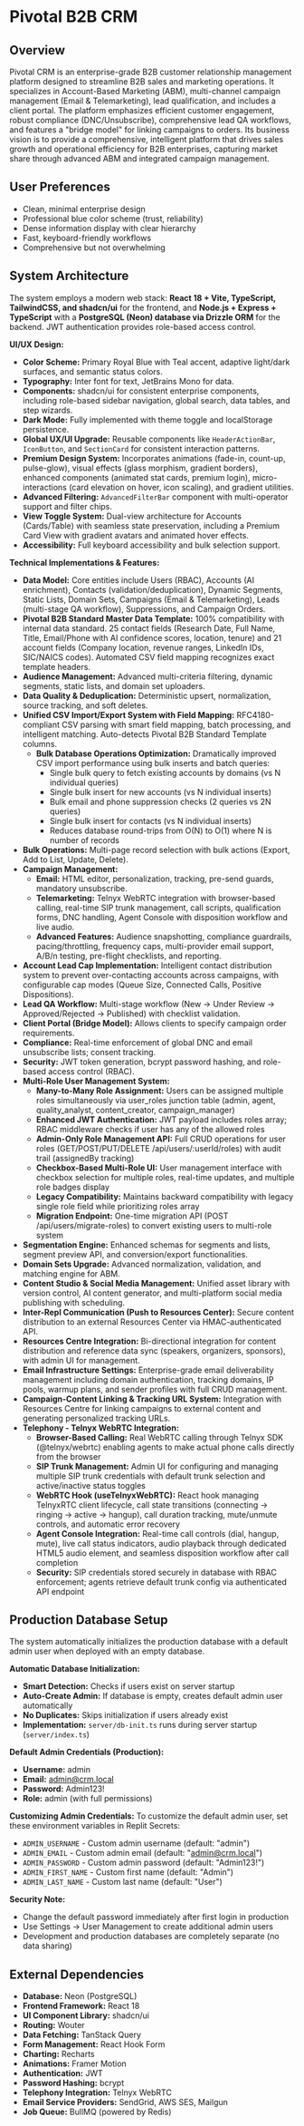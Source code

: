 # Pivotal B2B CRM

## Overview
Pivotal CRM is an enterprise-grade B2B customer relationship management platform designed to streamline B2B sales and marketing operations. It specializes in Account-Based Marketing (ABM), multi-channel campaign management (Email & Telemarketing), lead qualification, and includes a client portal. The platform emphasizes efficient customer engagement, robust compliance (DNC/Unsubscribe), comprehensive lead QA workflows, and features a "bridge model" for linking campaigns to orders. Its business vision is to provide a comprehensive, intelligent platform that drives sales growth and operational efficiency for B2B enterprises, capturing market share through advanced ABM and integrated campaign management.

## User Preferences
- Clean, minimal enterprise design
- Professional blue color scheme (trust, reliability)
- Dense information display with clear hierarchy
- Fast, keyboard-friendly workflows
- Comprehensive but not overwhelming

## System Architecture
The system employs a modern web stack: **React 18 + Vite, TypeScript, TailwindCSS, and shadcn/ui** for the frontend, and **Node.js + Express + TypeScript** with a **PostgreSQL (Neon) database via Drizzle ORM** for the backend. JWT authentication provides role-based access control.

**UI/UX Design:**
- **Color Scheme:** Primary Royal Blue with Teal accent, adaptive light/dark surfaces, and semantic status colors.
- **Typography:** Inter font for text, JetBrains Mono for data.
- **Components:** shadcn/ui for consistent enterprise components, including role-based sidebar navigation, global search, data tables, and step wizards.
- **Dark Mode:** Fully implemented with theme toggle and localStorage persistence.
- **Global UX/UI Upgrade:** Reusable components like `HeaderActionBar`, `IconButton`, and `SectionCard` for consistent interaction patterns.
- **Premium Design System:** Incorporates animations (fade-in, count-up, pulse-glow), visual effects (glass morphism, gradient borders), enhanced components (animated stat cards, premium login), micro-interactions (card elevation on hover, icon scaling), and gradient utilities.
- **Advanced Filtering:** `AdvancedFilterBar` component with multi-operator support and filter chips.
- **View Toggle System:** Dual-view architecture for Accounts (Cards/Table) with seamless state preservation, including a Premium Card View with gradient avatars and animated hover effects.
- **Accessibility:** Full keyboard accessibility and bulk selection support.

**Technical Implementations & Features:**
- **Data Model:** Core entities include Users (RBAC), Accounts (AI enrichment), Contacts (validation/deduplication), Dynamic Segments, Static Lists, Domain Sets, Campaigns (Email & Telemarketing), Leads (multi-stage QA workflow), Suppressions, and Campaign Orders.
- **Pivotal B2B Standard Master Data Template:** 100% compatibility with internal data standard. 25 contact fields (Research Date, Full Name, Title, Email/Phone with AI confidence scores, location, tenure) and 21 account fields (Company location, revenue ranges, LinkedIn IDs, SIC/NAICS codes). Automated CSV field mapping recognizes exact template headers.
- **Audience Management:** Advanced multi-criteria filtering, dynamic segments, static lists, and domain set uploaders.
- **Data Quality & Deduplication:** Deterministic upsert, normalization, source tracking, and soft deletes.
- **Unified CSV Import/Export System with Field Mapping:** RFC4180-compliant CSV parsing with smart field mapping, batch processing, and intelligent matching. Auto-detects Pivotal B2B Standard Template columns.
  - **Bulk Database Operations Optimization:** Dramatically improved CSV import performance using bulk inserts and batch queries:
    - Single bulk query to fetch existing accounts by domains (vs N individual queries)
    - Single bulk insert for new accounts (vs N individual inserts)
    - Bulk email and phone suppression checks (2 queries vs 2N queries)
    - Single bulk insert for contacts (vs N individual inserts)
    - Reduces database round-trips from O(N) to O(1) where N is number of records
- **Bulk Operations:** Multi-page record selection with bulk actions (Export, Add to List, Update, Delete).
- **Campaign Management:**
    - **Email:** HTML editor, personalization, tracking, pre-send guards, mandatory unsubscribe.
    - **Telemarketing:** Telnyx WebRTC integration with browser-based calling, real-time SIP trunk management, call scripts, qualification forms, DNC handling, Agent Console with disposition workflow and live audio.
    - **Advanced Features:** Audience snapshotting, compliance guardrails, pacing/throttling, frequency caps, multi-provider email support, A/B/n testing, pre-flight checklists, and reporting.
- **Account Lead Cap Implementation:** Intelligent contact distribution system to prevent over-contacting accounts across campaigns, with configurable cap modes (Queue Size, Connected Calls, Positive Dispositions).
- **Lead QA Workflow:** Multi-stage workflow (New → Under Review → Approved/Rejected → Published) with checklist validation.
- **Client Portal (Bridge Model):** Allows clients to specify campaign order requirements.
- **Compliance:** Real-time enforcement of global DNC and email unsubscribe lists; consent tracking.
- **Security:** JWT token generation, bcrypt password hashing, and role-based access control (RBAC).
- **Multi-Role User Management System:**
    - **Many-to-Many Role Assignment:** Users can be assigned multiple roles simultaneously via user_roles junction table (admin, agent, quality_analyst, content_creator, campaign_manager)
    - **Enhanced JWT Authentication:** JWT payload includes roles array; RBAC middleware checks if user has any of the allowed roles
    - **Admin-Only Role Management API:** Full CRUD operations for user roles (GET/POST/PUT/DELETE /api/users/:userId/roles) with audit trail (assignedBy tracking)
    - **Checkbox-Based Multi-Role UI:** User management interface with checkbox selection for multiple roles, real-time updates, and multiple role badges display
    - **Legacy Compatibility:** Maintains backward compatibility with legacy single role field while prioritizing roles array
    - **Migration Endpoint:** One-time migration API (POST /api/users/migrate-roles) to convert existing users to multi-role system
- **Segmentation Engine:** Enhanced schemas for segments and lists, segment preview API, and conversion/export functionalities.
- **Domain Sets Upgrade:** Advanced normalization, validation, and matching engine for ABM.
- **Content Studio & Social Media Management:** Unified asset library with version control, AI content generator, and multi-platform social media publishing with scheduling.
- **Inter-Repl Communication (Push to Resources Center):** Secure content distribution to an external Resources Center via HMAC-authenticated API.
- **Resources Centre Integration:** Bi-directional integration for content distribution and reference data sync (speakers, organizers, sponsors), with admin UI for management.
- **Email Infrastructure Settings:** Enterprise-grade email deliverability management including domain authentication, tracking domains, IP pools, warmup plans, and sender profiles with full CRUD management.
- **Campaign-Content Linking & Tracking URL System:** Integration with Resources Centre for linking campaigns to external content and generating personalized tracking URLs.
- **Telephony - Telnyx WebRTC Integration:**
    - **Browser-Based Calling:** Real WebRTC calling through Telnyx SDK (@telnyx/webrtc) enabling agents to make actual phone calls directly from the browser
    - **SIP Trunk Management:** Admin UI for configuring and managing multiple SIP trunk credentials with default trunk selection and active/inactive status toggles
    - **WebRTC Hook (useTelnyxWebRTC):** React hook managing TelnyxRTC client lifecycle, call state transitions (connecting → ringing → active → hangup), call duration tracking, mute/unmute controls, and automatic error recovery
    - **Agent Console Integration:** Real-time call controls (dial, hangup, mute), live call status indicators, audio playback through dedicated HTML5 audio element, and seamless disposition workflow after call completion
    - **Security:** SIP credentials stored securely in database with RBAC enforcement; agents retrieve default trunk config via authenticated API endpoint

## Production Database Setup
The system automatically initializes the production database with a default admin user when deployed with an empty database.

**Automatic Database Initialization:**
- **Smart Detection:** Checks if users exist on server startup
- **Auto-Create Admin:** If database is empty, creates default admin user automatically
- **No Duplicates:** Skips initialization if users already exist
- **Implementation:** `server/db-init.ts` runs during server startup (`server/index.ts`)

**Default Admin Credentials (Production):**
- **Username:** admin
- **Email:** admin@crm.local  
- **Password:** Admin123!
- **Role:** admin (with full permissions)

**Customizing Admin Credentials:**
To customize the default admin user, set these environment variables in Replit Secrets:
- `ADMIN_USERNAME` - Custom admin username (default: "admin")
- `ADMIN_EMAIL` - Custom admin email (default: "admin@crm.local")
- `ADMIN_PASSWORD` - Custom admin password (default: "Admin123!")
- `ADMIN_FIRST_NAME` - Custom first name (default: "Admin")
- `ADMIN_LAST_NAME` - Custom last name (default: "User")

**Security Note:**
- Change the default password immediately after first login in production
- Use Settings → User Management to create additional admin users
- Development and production databases are completely separate (no data sharing)

## External Dependencies
- **Database:** Neon (PostgreSQL)
- **Frontend Framework:** React 18
- **UI Component Library:** shadcn/ui
- **Routing:** Wouter
- **Data Fetching:** TanStack Query
- **Form Management:** React Hook Form
- **Charting:** Recharts
- **Animations:** Framer Motion
- **Authentication:** JWT
- **Password Hashing:** bcrypt
- **Telephony Integration:** Telnyx WebRTC
- **Email Service Providers:** SendGrid, AWS SES, Mailgun
- **Job Queue:** BullMQ (powered by Redis)